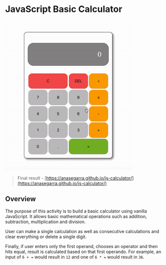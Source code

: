 # JavaScript Basic Calculator

![calculator](./images/calculator.gif)

> Final result - [https://anasegarra.github.io/js-calculator/](https://anasegarra.github.io/js-calculator/)
## Overview

The purpose of this activity is to build a basic calculator using vanilla JavaScript. It allows basic mathematical operations such as addition, subtraction, multiplication and division.

User can make a single calculation as well as consecutive calculations and clear everything or delete a single digit.

Finally, if user enters only the first operand, chooses an operator and then hits equal, result is calculated based on that first operando. For example, an input of `6 + =` would result in `12` and one of `6 * =` would result in `36`.
